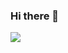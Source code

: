 ### Hi there 👋

<img align="center" src="https://github-readme-stats.vercel.app/api?username=EvanLiu2968&show_icons=true" />
